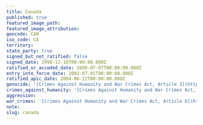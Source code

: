 ```yaml
---
title: Canada
published: true
featured_image_path:
featured_image_attribution:
geocode: CAN
iso_code: CA
territory:
state_party: true
signed_but_not_ratified: false
signed_date: 1998-12-18T00:00:00.000Z
ratified_or_acceded_date: 2000-07-07T00:00:00.000Z
entry_into_force_date: 2002-07-01T00:00:00.000Z
ratified_apic_date: 2004-06-22T00:00:00.000Z
genocide: '[Crimes Against Humanity and War Crimes Act, Article 3](https://iccdb.hrlc.net/data/doc/60/keyword/46/)'
crimes_against_humanity: '[Crimes Against Humanity and War Crimes Act, Article 4](https://iccdb.hrlc.net/data/doc/60/keyword/13/)'
aggression:
war_crimes: '[Crimes Against Humanity and War Crimes Act, Article 6](https://iccdb.hrlc.net/data/doc/60/keyword/145/l)'
note:
slug: canada
---
```



